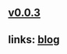 ## [v0.0.3](https://github.com/littleflute/mp4/edit/master/README.md)

## links: [blog](https://littleflute.github.io/blog)
